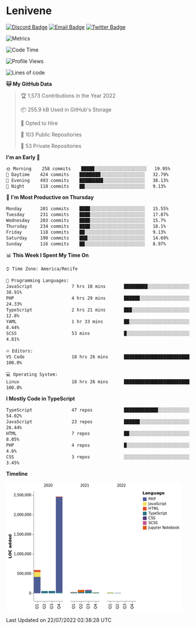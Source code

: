 # Lenivene

[![Discord Badge](https://img.shields.io/badge/-Lenivene%230715-black?style=flat-square&logo=Discord&logoColor=white)](http://discord.com/)
[![Email Badge](https://img.shields.io/badge/-lenivene@msn.com-black?style=flat-square&logo=Gmail&logoColor=white&link=mailto:lenivene@msn.com)](mailto:lenivene@msn.com)
[![Twitter Badge](https://img.shields.io/badge/-@enevinel-black?style=flat-square&logo=twitter&logoColor=white&link=https://twitter.com/enevinel)](https://twitter.com/enevinel)

<!-- https://github-readme-stats.vercel.app/api?username=lenivene&show_icons=true -->

<img src="https://metrics.lecoq.io/lenivene?template=classic&config.timezone=America%2FRecife" alt="Metrics" />

<!--START_SECTION:waka-->
![Code Time](http://img.shields.io/badge/Code%20Time-0%20secs-blue)

![Profile Views](http://img.shields.io/badge/Profile%20Views-0-blue)

![Lines of code](https://img.shields.io/badge/From%20Hello%20World%20I%27ve%20Written-3%20Million%20lines%20of%20code-blue)

**🐱 My GitHub Data** 

> 🏆 1,573 Contributions in the Year 2022
 > 
> 📦 255.9 kB Used in GitHub's Storage 
 > 
> 💼 Opted to Hire
 > 
> 📜 103 Public Repositories 
 > 
> 🔑 53 Private Repositories  
 > 
**I'm an Early 🐤** 

```text
🌞 Morning    258 commits    █████░░░░░░░░░░░░░░░░░░░░   19.95% 
🌆 Daytime    424 commits    ████████░░░░░░░░░░░░░░░░░   32.79% 
🌃 Evening    493 commits    █████████░░░░░░░░░░░░░░░░   38.13% 
🌙 Night      118 commits    ██░░░░░░░░░░░░░░░░░░░░░░░   9.13%

```
📅 **I'm Most Productive on Thursday** 

```text
Monday       201 commits    ████░░░░░░░░░░░░░░░░░░░░░   15.55% 
Tuesday      231 commits    ████░░░░░░░░░░░░░░░░░░░░░   17.87% 
Wednesday    203 commits    ████░░░░░░░░░░░░░░░░░░░░░   15.7% 
Thursday     234 commits    ████░░░░░░░░░░░░░░░░░░░░░   18.1% 
Friday       118 commits    ██░░░░░░░░░░░░░░░░░░░░░░░   9.13% 
Saturday     190 commits    ███░░░░░░░░░░░░░░░░░░░░░░   14.69% 
Sunday       116 commits    ██░░░░░░░░░░░░░░░░░░░░░░░   8.97%

```


📊 **This Week I Spent My Time On** 

```text
⌚︎ Time Zone: America/Recife

💬 Programming Languages: 
JavaScript               7 hrs 10 mins       █████████░░░░░░░░░░░░░░░░   38.91% 
PHP                      4 hrs 29 mins       ██████░░░░░░░░░░░░░░░░░░░   24.33% 
TypeScript               2 hrs 21 mins       ███░░░░░░░░░░░░░░░░░░░░░░   12.8% 
YAML                     1 hr 33 mins        ██░░░░░░░░░░░░░░░░░░░░░░░   8.44% 
SCSS                     53 mins             █░░░░░░░░░░░░░░░░░░░░░░░░   4.81%

🔥 Editors: 
VS Code                  18 hrs 26 mins      █████████████████████████   100.0%

💻 Operating System: 
Linux                    18 hrs 26 mins      █████████████████████████   100.0%

```

**I Mostly Code in TypeScript** 

```text
TypeScript               47 repos            █████████████░░░░░░░░░░░░   54.02% 
JavaScript               23 repos            ██████░░░░░░░░░░░░░░░░░░░   26.44% 
HTML                     7 repos             ██░░░░░░░░░░░░░░░░░░░░░░░   8.05% 
PHP                      4 repos             █░░░░░░░░░░░░░░░░░░░░░░░░   4.6% 
CSS                      3 repos             ░░░░░░░░░░░░░░░░░░░░░░░░░   3.45%

```


**Timeline**

![Chart not found](https://raw.githubusercontent.com/lenivene/lenivene/master/charts/bar_graph.png) 


 Last Updated on 22/07/2022 02:38:28 UTC
<!--END_SECTION:waka-->